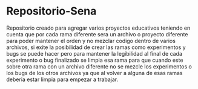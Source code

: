# Repositorio-Sena
Repositorio creado para agregar varios proyectos educativos teniendo en cuenta que por cada rama diferente sera un archivo o proyecto diferente para poder mantener el orden y no mezclar codigo dentro de varios archivos, si exite la posibilidad de crear las ramas como experimentos y bugs se puede hacer pero para mantener la legibilidad al final de cada experimento o bug finalizado se limpia esa rama para que cuando este sobre otra rama con un archivo diferente no se mezcle los experimentos o los bugs de los otros archivos ya que al volver a alguna de esas ramas deberia estar limpia para empezar a trabajar.
